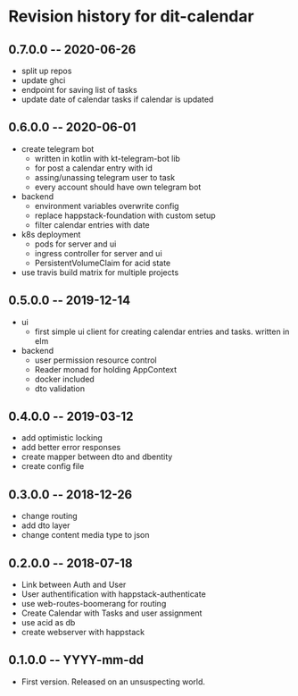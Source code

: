 # Revision history for dit-calendar

## 0.7.0.0 -- 2020-06-26
* split up repos
* update ghci
* endpoint for saving list of tasks
* update date of calendar tasks if calendar is updated

## 0.6.0.0 -- 2020-06-01
* create telegram bot
  * written in kotlin with kt-telegram-bot lib
  * for post a calendar entry with id
  * assing/unassing telegram user to task
  * every account should have own telegram bot
* backend
  * environment variables overwrite config
  * replace happstack-foundation with custom setup
  * filter calendar entries with date
* k8s deployment
  * pods for server and ui
  * ingress controller for server and ui
  * PersistentVolumeClaim for acid state
* use travis build matrix for multiple projects

## 0.5.0.0 -- 2019-12-14
* ui
  * first simple ui client for creating calendar entries and tasks. written in elm
* backend
  * user permission resource control
  * Reader monad for holding AppContext
  * docker included
  * dto validation

## 0.4.0.0 -- 2019-03-12

* add optimistic locking
* add better error responses
* create mapper between dto and dbentity
* create config file

## 0.3.0.0 -- 2018-12-26

* change routing
* add dto layer
* change content media type to json

## 0.2.0.0 -- 2018-07-18

* Link between Auth and User
* User authentification with happstack-authenticate
* use web-routes-boomerang for routing
* Create Calendar with Tasks and user assignment
* use acid as db
* create webserver with happstack

## 0.1.0.0  -- YYYY-mm-dd

* First version. Released on an unsuspecting world.
